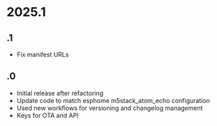# 2025.1
## .1
- Fix manifest URLs
## .0
- Initial release after refactoring
- Update code to match esphome m5stack_atom_echo configuration
- Used new workflows for versioning and changelog management
- Keys for OTA and API